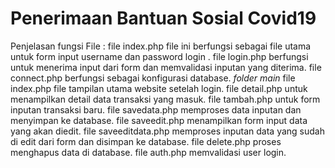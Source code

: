 # Penerimaan Bantuan Sosial Covid19

Penjelasan fungsi File :
file index.php file ini berfungsi sebagai file utama untuk form input username dan password login .
file login.php berfungsi untuk menerima input dari form dan memvalidasi inputan yang diterima.
file connect.php berfungsi sebagai konfigurasi database.
*folder main*
file index.php file tampilan utama website setelah login.
file detail.php untuk menampilkan detail data transaksi yang masuk.
file tambah.php untuk form inputan transaksi baru.
file savedata.php memproses data inputan dan menyimpan ke database.
file saveedit.php menampilkan form input data yang akan diedit.
file saveeditdata.php memproses inputan data yang sudah di edit dari form dan disimpan ke database.
file delete.php proses menghapus data di database.
file auth.php memvalidasi user login.
